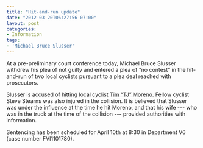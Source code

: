 ```yaml
---
title: "Hit-and-run update"
date: "2012-03-20T06:27:56-07:00"
layout: post
categories:
- Information
tags:
- 'Michael Bruce Slusser'
---
```


At a pre-preliminary court conference today, Michael Bruce Slusser withdrew his plea of not guilty and entered a plea of “no contest” in the hit-and-run of two local cyclists pursuant to a plea deal reached with prosecutors.  
  
Slusser is accused of hitting local cyclist [Tim “TJ” Moreno](https://www.hdcycling.org/2011/06/hit-and-run-on-apple-valley-road/ "Hit-and-run on Apple Valley Road"). Fellow cyclist Steve Stearns was also injured in the collision. It is believed that Slusser was under the influence at the time he hit Moreno, and that his wife --- who was in the truck at the time of the collision --- provided authorities with information.

Sentencing has been scheduled for April 10th at 8:30 in Department V6 (case number FVI1101780).